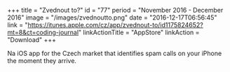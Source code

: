 +++
title = "Zvednout to?"
id = "77"
period = "November 2016 - December 2016"
image = "/images/zvednoutto.png"
date = "2016-12-17T06:56:45"
link = "https://itunes.apple.com/cz/app/zvednout-to/id1175824652?mt=8&ct=coding-journal"
linkActionTitle = "AppStore"
linkAction = "Download"
+++

Na iOS app for the Czech market that identifies spam calls on your iPhone the moment they arrive.